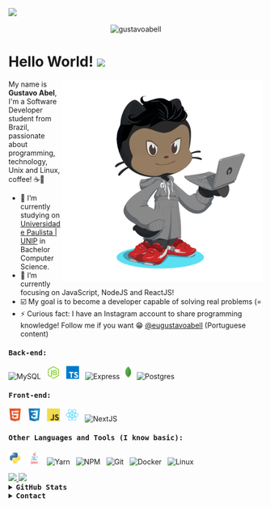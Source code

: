 <p align="left">
  <img src="https://user-images.githubusercontent.com/5713670/87202985-820dcb80-c2b6-11ea-9f56-7ec461c497c3.gif" width="45px">
</p>
<p align="center"> <img src="https://komarev.com/ghpvc/?username=gustavoabell" alt="gustavoabell" /> </p>

# Hello World! <img src="https://raw.githubusercontent.com/kaueMarques/kaueMarques/master/hi.gif" width="30px">

<img align='right' src='download.svg' width='400"'>

 
My name is <strong>Gustavo Abel</strong>, I'm a Software Developer student from Brazil, passionate about programming, technology, Unix and Linux, coffee! ☕💜

- 🔭 I’m currently studying on [Universidade Paulista | UNIP](https://www.unip.br/) in Bachelor Computer Science.
- 🌱 I’m currently focusing on JavaScript, NodeJS and ReactJS!
- :ballot_box_with_check: My goal is to become a developer capable of solving real problems (=
- ⚡ Curious fact: I have an Instagram account to share programming knowledge! Follow me if you want 😁 [@eugustavoabell](https://www.instagram.com/eugustavoabel/) (Portuguese content)

#### <kbd>Back-end:</kbd><br>
<img height="26" title="MySQL" alt="MySQL" src="https://icongr.am/devicon/mysql-original.svg?size=128&color=currentColor"> &nbsp;
<img height="26" title="NodeJS" alt="NodeJS" src="https://raw.githubusercontent.com/devicons/devicon/master/icons/nodejs/nodejs-original.svg"> &nbsp;
<img height="26" title="Typescript" alt="Typescript" src="https://raw.githubusercontent.com/devicons/devicon/master/icons/typescript/typescript-original.svg"> &nbsp;
<img height="26" title="Express" alt="Express" src="https://external-content.duckduckgo.com/iu/?u=https%3A%2F%2Fdzone.com%2Fstorage%2Ftemp%2F8229324-expressjs-logo.png&f=1&nofb=1">
<img height="26" title="MongoDB" alt="MongoDB" src="https://raw.githubusercontent.com/devicons/devicon/master/icons/mongodb/mongodb-original.svg">
<img height="26" title="Postgres" alt="Postgres" src="https://cdn.jsdelivr.net/gh/devicons/devicon/icons/postgresql/postgresql-original.svg"> &nbsp;

####  <kbd>Front-end:</kbd><br>
<img height="26" title="HTML" alt="HTML" src="https://raw.githubusercontent.com/devicons/devicon/master/icons/html5/html5-original.svg"> &nbsp;
<img height="26" title="CSS" alt="CSS" src="https://raw.githubusercontent.com/devicons/devicon/master/icons/css3/css3-original.svg"> &nbsp;
<img height="26" title="Javascript" alt="Javascript" src="https://raw.githubusercontent.com/devicons/devicon/master/icons/javascript/javascript-original.svg"> &nbsp;
<img height="26" title="React" alt="React" src="https://raw.githubusercontent.com/devicons/devicon/master/icons/react/react-original.svg"> &nbsp;
<img height="26" title="Next" alt="NextJS" src="https://assets.vercel.com/image/upload/v1607554385/repositories/next-js/next-logo.png">

<!-- #### <kbd>Aprendendo:</kbd><br> -->


#### <kbd>Other Languages and Tools (I know basic):</kbd><br>
<img height="26" title="Python" alt="Python" src="https://raw.githubusercontent.com/devicons/devicon/master/icons/python/python-original.svg"> &nbsp;
<img height="26" title="Java" alt="Java" src="https://raw.githubusercontent.com/devicons/devicon/master/icons/java/java-original-wordmark.svg"> &nbsp;
<img height="26" title="Yarn" alt="Yarn" src="https://icongr.am/devicon/yarn-original.svg?size=128&color=currentColor"> &nbsp;
<img height="26" title="NPM" alt="NPM" src="https://icongr.am/devicon/npm-original-wordmark.svg?size=128&color=currentColor"> &nbsp;
<img height="26" title="Git" alt="Git" src="https://icongr.am/devicon/git-original.svg?size=128&color=currentColor"> &nbsp;
<img height="26" title="Docker" alt="Docker" src="https://icongr.am/devicon/docker-original.svg?size=128&color=currentColor"> &nbsp;
<img height="26" title="Linux" alt="Linux" src="https://cdn.icon-icons.com/icons2/2415/PNG/512/linux_original_logo_icon_146433.png"> &nbsp;




  <a href="https://instagram.com/eugustavoabell">
    <img src="https://img.shields.io/badge/instagram-%23E4405F.svg?&style=for-the-badge&logo=instagram&logoColor=white" />
  </a>
  
  <a href="https://www.linkedin.com/in/gustavoabel10/">
    <img src="https://img.shields.io/badge/linkedin-%230077B5.svg?&style=for-the-badge&logo=linkedin&logoColor=white" />
  </a>


<details><summary><b><kbd>GitHub Stats</kbd></b></summary>
  
  <p align="center">
  <img src="https://github-readme-stats.vercel.app/api?username=gustavoabell&show_icons=true&title_color=fff&icon_color=00d9ff&text_color=c9d1d9&bg_color=161b22" alt="gustavoabell" />
   <img src="https://github-readme-stats.vercel.app/api/top-langs/?username=gustavoabell&layout=compact&show_icons=true&title_color=fff&icon_color=fff&text_color=c9d1d9&bg_color=161b22" alt="Top langs" />
</p>

</details>


<details><summary><b><kbd>Contact</kbd></b></summary>
  
  - [LinkedIn](https://www.linkedin.com/in/gustavoabel10/)
  - [Gmail](mailto:gustavoabel.contato@gmail.com)
  - [Discord](https://discord.bio/p/luiz)
  - [Rocketseat](https://app.rocketseat.com.br/me/gustavo-abel-da-silva-07505)
  - [Dev.to](https://dev.to/gustavoabell)
  - [Gustavo Abel](https://www.instagram.com/gustavoabell_/)
  </details>
  

